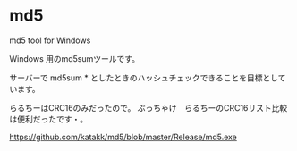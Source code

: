 # md5
md5 tool for Windows

Windows 用のmd5sumツールです。


サーバーで md5sum *  としたときのハッシュチェックできることを目標としています。

らるちーはCRC16のみだったので。
ぶっちゃけ　らるちーのCRC16リスト比較は便利だったです・。

https://github.com/katakk/md5/blob/master/Release/md5.exe

